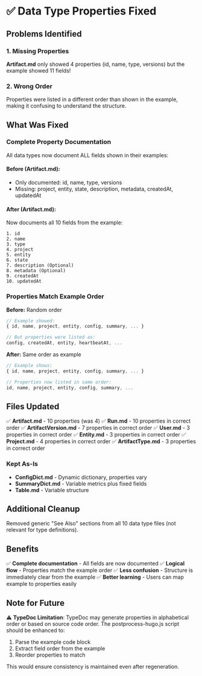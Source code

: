 # ✅ Data Type Properties Fixed

## Problems Identified

### 1. Missing Properties
**Artifact.md** only showed 4 properties (id, name, type, versions) but the example showed 11 fields!

### 2. Wrong Order
Properties were listed in a different order than shown in the example, making it confusing to understand the structure.

## What Was Fixed

### Complete Property Documentation
All data types now document ALL fields shown in their examples:

#### Before (Artifact.md):
- Only documented: id, name, type, versions
- Missing: project, entity, state, description, metadata, createdAt, updatedAt

#### After (Artifact.md):
Now documents all 10 fields from the example:
```
1. id
2. name
3. type
4. project
5. entity
6. state
7. description (Optional)
8. metadata (Optional)
9. createdAt
10. updatedAt
```

### Properties Match Example Order

**Before:** Random order
```typescript
// Example showed:
{ id, name, project, entity, config, summary, ... }

// But properties were listed as:
config, createdAt, entity, heartbeatAt, ...
```

**After:** Same order as example
```typescript
// Example shows:
{ id, name, project, entity, config, summary, ... }

// Properties now listed in same order:
id, name, project, entity, config, summary, ...
```

## Files Updated

✅ **Artifact.md** - 10 properties (was 4)
✅ **Run.md** - 10 properties in correct order
✅ **ArtifactVersion.md** - 7 properties in correct order
✅ **User.md** - 3 properties in correct order
✅ **Entity.md** - 3 properties in correct order
✅ **Project.md** - 4 properties in correct order
✅ **ArtifactType.md** - 3 properties in correct order

### Kept As-Is
- **ConfigDict.md** - Dynamic dictionary, properties vary
- **SummaryDict.md** - Variable metrics plus fixed fields
- **Table.md** - Variable structure

## Additional Cleanup

Removed generic "See Also" sections from all 10 data type files (not relevant for type definitions).

## Benefits

✅ **Complete documentation** - All fields are now documented
✅ **Logical flow** - Properties match the example order
✅ **Less confusion** - Structure is immediately clear from the example
✅ **Better learning** - Users can map example to properties easily

## Note for Future

⚠️ **TypeDoc Limitation**: TypeDoc may generate properties in alphabetical order or based on source code order. The postprocess-hugo.js script should be enhanced to:
1. Parse the example code block
2. Extract field order from the example
3. Reorder properties to match

This would ensure consistency is maintained even after regeneration.
